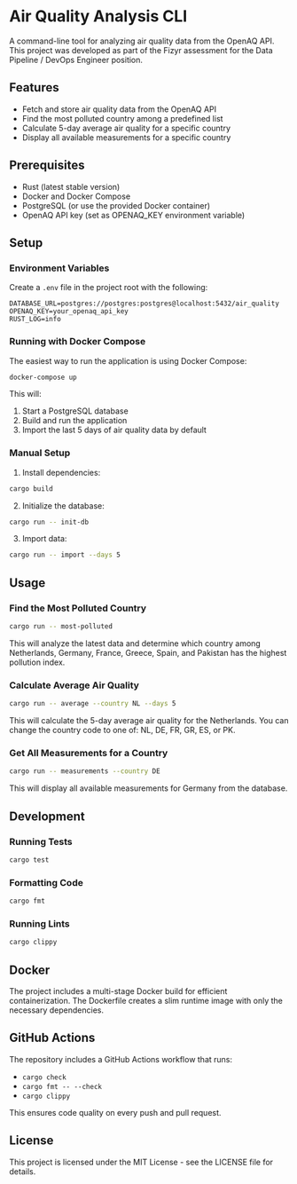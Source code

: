 # Air Quality Analysis CLI

A command-line tool for analyzing air quality data from the OpenAQ API. This project was developed as part of the Fizyr assessment for the Data Pipeline / DevOps Engineer position.

## Features

- Fetch and store air quality data from the OpenAQ API
- Find the most polluted country among a predefined list
- Calculate 5-day average air quality for a specific country
- Display all available measurements for a specific country

## Prerequisites

- Rust (latest stable version)
- Docker and Docker Compose
- PostgreSQL (or use the provided Docker container)
- OpenAQ API key (set as OPENAQ_KEY environment variable)

## Setup

### Environment Variables

Create a `.env` file in the project root with the following:

```
DATABASE_URL=postgres://postgres:postgres@localhost:5432/air_quality
OPENAQ_KEY=your_openaq_api_key
RUST_LOG=info
```

### Running with Docker Compose

The easiest way to run the application is using Docker Compose:

```bash
docker-compose up
```

This will:
1. Start a PostgreSQL database
2. Build and run the application
3. Import the last 5 days of air quality data by default

### Manual Setup

1. Install dependencies:

```bash
cargo build
```

2. Initialize the database:

```bash
cargo run -- init-db
```

3. Import data:

```bash
cargo run -- import --days 5
```

## Usage

### Find the Most Polluted Country

```bash
cargo run -- most-polluted
```

This will analyze the latest data and determine which country among Netherlands, Germany, France, Greece, Spain, and Pakistan has the highest pollution index.

### Calculate Average Air Quality

```bash
cargo run -- average --country NL --days 5
```

This will calculate the 5-day average air quality for the Netherlands. You can change the country code to one of: NL, DE, FR, GR, ES, or PK.

### Get All Measurements for a Country

```bash
cargo run -- measurements --country DE
```

This will display all available measurements for Germany from the database.

## Development

### Running Tests

```bash
cargo test
```

### Formatting Code

```bash
cargo fmt
```

### Running Lints

```bash
cargo clippy
```

## Docker

The project includes a multi-stage Docker build for efficient containerization. The Dockerfile creates a slim runtime image with only the necessary dependencies.

## GitHub Actions

The repository includes a GitHub Actions workflow that runs:
- `cargo check`
- `cargo fmt -- --check`
- `cargo clippy`

This ensures code quality on every push and pull request.

## License

This project is licensed under the MIT License - see the LICENSE file for details.